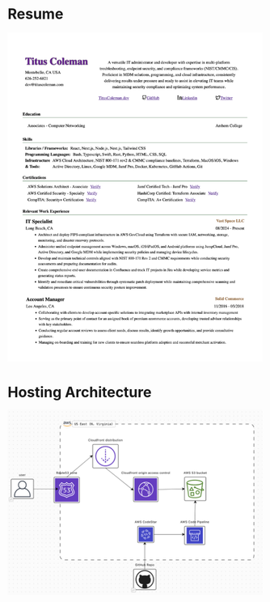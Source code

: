 # Resume

![Resume Example - visit resume.tituscoleman.dev for most recent version](./images/Resume-TitusColeman.png)

# Hosting Architecture

![aws-backend](./images/site-architecture.png)
